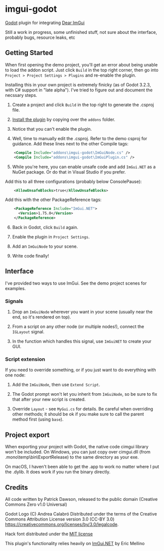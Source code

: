 # imgui-godot
[Godot](https://github.com/godotengine/godot) plugin for integrating [Dear ImGui](https://github.com/ocornut/imgui)

Still a work in progress, some unfinished stuff, not sure about the interface, probably bugs, resource leaks, etc

## Getting Started

When first opening the demo project, you'll get an error about being unable to load the addon script.
Just click `Build` in the top right corner, then go into `Project > Project Settings > Plugins` and
re-enable the plugin.

Installing this in your own project is extremely finicky (as of Godot 3.2.3, with C# support in "late alpha").
I've tried to figure out and document the necssary steps.

1. Create a project and click `Build` in the top right to generate the .csproj file.

2. [Install the plugin](https://docs.godotengine.org/en/stable/tutorials/plugins/editor/installing_plugins.html) by copying over the `addons` folder.

3. Notice that you can't enable the plugin.

4. Well, time to manually edit the .csproj. Refer to the demo csproj for guidance. Add these lines next to the other Compile tags:
```xml
    <Compile Include="addons\imgui-godot\ImGuiNode.cs" />
    <Compile Include="addons\imgui-godot\ImGuiPlugin.cs" />
```

5. While you're here, you can enable unsafe code and add `ImGui.NET` as a NuGet package. Or do that in Visual Studio if you prefer.

Add this to all three configurations (probably below ConsolePause):
```xml
    <AllowUnsafeBlocks>true</AllowUnsafeBlocks>
```

Add this with the other PackageReference tags:

```xml
    <PackageReference Include="ImGui.NET">
      <Version>1.75.0</Version>
    </PackageReference>
```

6. Back in Godot, click `Build` again.

7. Enable the plugin in `Project Settings`.

8. Add an `ImGuiNode` to your scene.

9. Write code finally!

## Interface

I've provided two ways to use ImGui. See the demo project scenes for examples.

### Signals

1. Drop an `ImGuiNode` wherever you want in your scene (usually near the end, so it's rendered on top).

2. From a script on any other node (or multiple nodes!), connect the `IGLayout` signal.

3. In the function which handles this signal, use `ImGuiNET` to create your GUI.

### Script extension

If you need to override something, or if you just want to do everything with one node:

1. Add the `ImGuiNode`, then use `Extend Script`.

2. The Godot prompt won't let you inherit from `ImGuiNode`, so be sure to fix that after your new script is created.

3. Override `Layout` - see `MyGui.cs` for details. Be careful when overriding other methods; it should be
ok if you make sure to call the parent method first (using `base`).

## Project export

When exporting your project with Godot, the native code cimgui library won't be included.
On Windows, you can just copy over cimgui.dll (from .mono\temp\bin\ExportRelease) to the same directory as your exe.

On macOS, I haven't been able to get the .app to work no matter where I put the .dylib. It does work if you run the binary directly.

## Credits

All code written by Patrick Dawson, released to the public domain (Creative Commons Zero v1.0 Universal)

Godot Logo (C) Andrea Calabró Distributed under the terms of the Creative Commons Attribution License version 3.0 (CC-BY 3.0) https://creativecommons.org/licenses/by/3.0/legalcode.

Hack font distributed under the [MIT license](https://github.com/source-foundry/Hack/blob/master/LICENSE.md)

This plugin's functionality relies heavily on [ImGui.NET](https://github.com/mellinoe/ImGui.NET) by Eric Mellino

